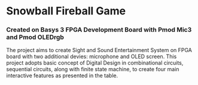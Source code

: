 # Snowball Fireball Game 
### Created on Basys 3 FPGA Development Board with Pmod Mic3 and Pmod OLEDrgb

The project aims to create Sight and Sound Entertainment System on FPGA board with two additional devies: microphone and OLED screen.
This project adopts basic concept of Digital Design in combinational circuits, sequential circuits, along with finite state machine, to create four main interactive features as presented in the table.
